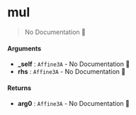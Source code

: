 # mul

> No Documentation 🚧

#### Arguments

- **\_self** : `Affine3A` \- No Documentation 🚧
- **rhs** : `Affine3A` \- No Documentation 🚧

#### Returns

- **arg0** : `Affine3A` \- No Documentation 🚧